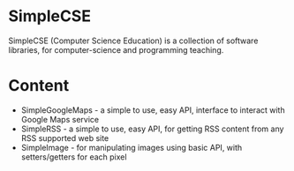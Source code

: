 SimpleCSE
==========

SimpleCSE (Computer Science Education) is a collection of software libraries, for computer-science and programming teaching.


Content
==========
* SimpleGoogleMaps - a simple to use, easy API, interface to interact with Google Maps service
* SimpleRSS - a simple to use, easy API, for getting RSS content from any RSS supported web site
* SimpleImage - for manipulating images using basic API, with setters/getters for each pixel


